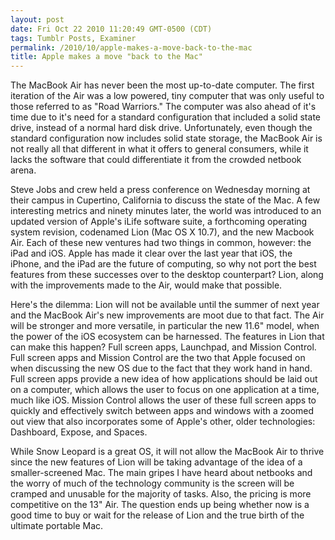 ```yaml
---
layout: post
date: Fri Oct 22 2010 11:20:49 GMT-0500 (CDT)
tags: Tumblr Posts, Examiner
permalink: /2010/10/apple-makes-a-move-back-to-the-mac
title: Apple makes a move "back to the Mac"
---
```


The MacBook Air has never been the most up-to-date computer. The first iteration of the Air was a low powered, tiny computer that was only useful to those referred to as "Road Warriors."  The computer was also ahead of it's time due to it's need for a standard configuration that included a solid state drive, instead of a normal hard disk drive. Unfortunately, even though the standard configuration now includes solid state storage, the MacBook Air is not really all that different in what it offers to general consumers, while it lacks the software that could differentiate it from the crowded netbook arena.

Steve Jobs and crew held a press conference on Wednesday morning at their campus in Cupertino, California to discuss the state of the Mac. A few interesting metrics and ninety minutes later, the world was introduced to an updated version of Apple's iLife software suite, a forthcoming operating system revision, codenamed Lion (Mac OS X 10.7), and the new Macbook Air. Each of these new ventures had two things in common, however: the iPad and iOS. Apple has made it clear over the last year that iOS, the iPhone, and the iPad are the future of computing, so why not port the best features from these successes over to the desktop counterpart? Lion, along with the improvements made to the Air, would make that possible.

Here's the dilemma: Lion will not be available until the summer of next year and the MacBook Air's new improvements are moot due to that fact. The Air will be stronger and more versatile, in particular the new 11.6" model, when the power of the iOS ecosystem can be harnessed. The features in Lion that can make this happen? Full screen apps, Launchpad, and Mission Control. Full screen apps and Mission Control are the two that Apple focused on when discussing the new OS due to the fact that they work hand in hand.  Full screen apps provide a new idea of how applications should be laid out on a computer, which allows the user to focus on one application at a time, much like iOS.  Mission Control allows the user of these full screen apps to quickly and effectively switch between apps and windows with a zoomed out view that also incorporates some of Apple's other, older technologies: Dashboard, Expose, and Spaces.

While Snow Leopard is a great OS, it will not allow the MacBook Air to thrive since the new features of Lion will be taking advantage of the idea of a smaller-screened Mac.  The main gripes I have heard about netbooks and the worry of much of the technology community is the screen will be cramped and unusable for the majority of tasks.  Also, the pricing is more competitive on the 13" Air.  The question ends up being whether now is a good time to buy or wait for the release of Lion and the true birth of the ultimate portable Mac.